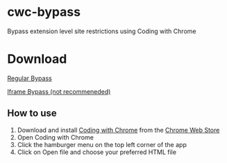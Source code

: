 # cwc-bypass
Bypass extension level site restrictions using Coding with Chrome

# Download

[Regular Bypass](https://github.com/lebestnoob/cwc-bypass/raw/main/bypass.html)

[Iframe Bypass (not recommeneded)](https://github.com/lebestnoob/cwc-bypass/raw/main/bypass-iframe.html)


## How to use

1. Download and install [Coding with Chrome](https://chrome.google.com/webstore/detail/coding-with-chrome/becloognjehhioodmnimnehjcibkloed) from the [Chrome Web Store](https://chrome.google.com/webstore)
2. Open Coding with Chrome 
3. Click the hamburger menu on the top left corner of the app
4. Click on Open file and choose your preferred HTML file


